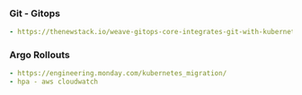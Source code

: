 ### Git - Gitops
```yaml
- https://thenewstack.io/weave-gitops-core-integrates-git-with-kubernetes/
```

### Argo Rollouts
```yaml
- https://engineering.monday.com/kubernetes_migration/
- hpa - aws cloudwatch
```

